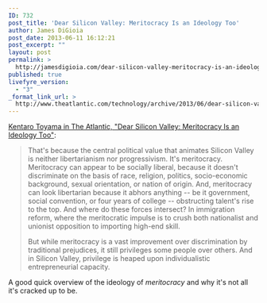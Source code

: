 ```yaml
---
ID: 732
post_title: 'Dear Silicon Valley: Meritocracy Is an Ideology Too'
author: James DiGioia
post_date: 2013-06-11 16:12:21
post_excerpt: ""
layout: post
permalink: >
  http://jamesdigioia.com/dear-silicon-valley-meritocracy-is-an-ideology-too/
published: true
livefyre_version:
  - "3"
_format_link_url: >
  http://www.theatlantic.com/technology/archive/2013/06/dear-silicon-valley-meritocracy-is-an-ideology-too/276756/
---
```

[Kentaro Toyama in The Atlantic, "Dear Silicon Valley: Meritocracy Is an Ideology Too"][1]:

> That's because the central political value that animates Silicon Valley is neither libertarianism nor progressivism. It's meritocracy. Meritocracy can appear to be socially liberal, because it doesn't discriminate on the basis of race, religion, politics, socio-economic background, sexual orientation, or nation of origin. And, meritocracy can look libertarian because it abhors anything -- be it government, social convention, or four years of college -- obstructing talent's rise to the top. And where do these forces intersect? In immigration reform, where the meritocratic impulse is to crush both nationalist and unionist opposition to importing high-end skill.
> 
> But while meritocracy is a vast improvement over discrimination by traditional prejudices, it still privileges some people over others. And in Silicon Valley, privilege is heaped upon individualistic entrepreneurial capacity.

A good quick overview of the ideology of *meritocracy* and why it's not all it's cracked up to be.

 [1]: http://www.theatlantic.com/technology/archive/2013/06/dear-silicon-valley-meritocracy-is-an-ideology-too/276756/